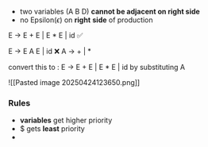 - two variables (A B D) **cannot be adjacent on right side**
- no Epsilon($\epsilon$) on **right** **side** of production

E -> E + E | E * E | id ✅

E -> E A E | id 
❌
A -> + | * 

convert this to : E -> E + E | E * E | id by substituting A 

![[Pasted image 20250424123650.png]]

### Rules
- **variables** get higher priority
-  $ gets **least** priority
- 